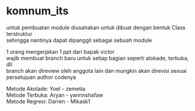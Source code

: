 # komnum_its

untuk pembuatan module diusahakan untuk dibuat dengan bentuk Class terstruktur<br />
sehingga nantinya dapat dipanggil sebagai sebuah module<br />

1 orang mengerjakan 1 ppt dari bapak victor<br />
wajib membuat branch baru untuk setiap bagian seperti alokade, terbuka, dll<br />
branch akan direview oleh anggota lain dan mungkin akan direvisi sesuai persetujuan author codenya

Metode Akolade: Yoel - zemetia<br />
Metode Terbuka: Aryan - yannnshafaw<br />
Metode Regresi: Darren - Mikask1<br />
